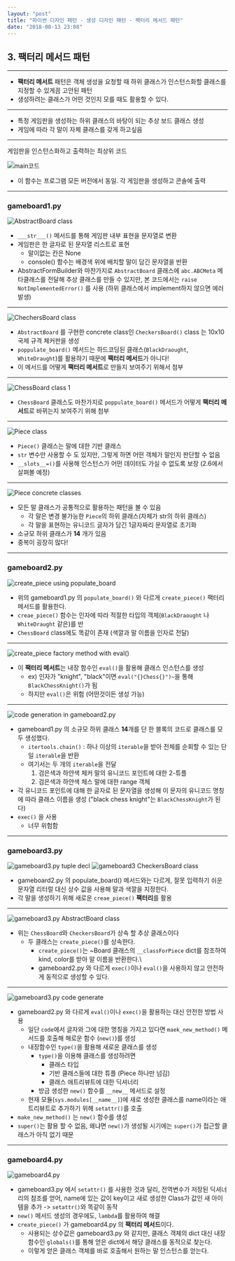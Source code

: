 ```yaml
---
layout: "post"
title: "파이썬 디자인 패턴 - 생성 디자인 패턴 - 팩터리 메서드 패턴"
date: "2018-08-13 23:08"
---
```



## 3. 팩터리 메서드 패턴

***

* **팩터리 메서트** 패턴은 객체 생성을 요청할 때 하위 클래스가 인스턴스화할 클래스를 지정할 수 있게끔 고안된 패턴
* 생성하려는 클래스가 어떤 것인지 모를 때도 활용할 수 있다.

***

* 특정 게임판을 생성하는 하위 클래스의 바탕이 되는 추상 보드 클래스 생성
* 게임에 따라 각 말이 자체 클래스를 갖게 하고싶음

***

게임판을 인스턴스화하고 출력하는 최상위 코드

![main코드](http://mino-park7.github.io/assets/images/2018/08/main코드.png)

* 이 함수는 프로그램 모든 버전에서 동일. 각 게임판을 생성하고 콘솔에 출력

***
### gameboard1.py
![AbstractBoard class](http://mino-park7.github.io/assets/images/2018/08/abstractboard-class.png)

* `___str___()` 메서드를 통해 게임판 내부 표현을 문자열로 변환
* 게임판은 한 글자로 된 문자열 리스트로 표현
  - 말이없는 칸은 None
  - console() 함수는 배경색 위에 배치할 말이 담긴 문자열을 반환
* AbstractFormBuilder와 마찬가지로 `AbstractBoard` 클래스에 `abc.ABCMeta` 메타클래스를 전달해 추상 클래스를 만들 수 있지만, 본 코드에서는 `raise NotImplementedError()` 를 사용 (하위 클래스에서 implement하지 않으면 에러 발생)

***
![ChechersBoard class](http://mino-park7.github.io/assets/images/2018/08/chechersboard-class.png)

* `AbstractBoard` 를 구현한 concrete class인 `CheckersBoard()` class 는 10x10 국제 규격 체커판을 생성
* `poppulate_board()` 메서드는 하드코딩된 클래스(`BlackDraought`, `WhiteDraught`)를 활용하기 때문에 **팩터리 메서드**가 아니다!
* 이 메서드를 어떻게 **팩터리 메서트**로 만들지 보여주기 위해서 첨부

***

![ChessBoard class 1](http://mino-park7.github.io/assets/images/2018/08/chessboard-class-1.png)

* `ChessBoard` 클래스도 마찬가지로 `poppulate_board()` 메서드가 어떻게 **팩터리 메서드**로 바뀌는지 보여주기 위해 첨부

***

![Piece class](http://mino-park7.github.io/assets/images/2018/08/piece-class.png)

* `Piece()` 클래스는 말에 대한 기반 클래스
* `str` 변수만 사용할 수 도 있지만, 그렇게 하면 어떤 객체가 말인지 판단할 수 없음
* `__slots__=()`를 사용해 인스턴스가 어떤 데이터도 가실 수 없도록 보장 (2.6에서 살펴볼 예정)

***

![Piece concrete classes](http://mino-park7.github.io/assets/images/2018/08/piece-concrete-classes.png)

* 모든 말 클래스가 공통적으로 활용하는 패턴을 볼 수 있음
  - 각 말은 변경 불가능한 `Piece`의 하위 클래스(자체가 str의 하위 클래스)
  - 각 말을 표현하는 유니코드 글자가 담긴 1글자짜리 문자열로 초기화
* 소규모 하위 클래스가 **14** 개가 있음
* 중복이 굉장히 많다!

***
### gameboard2.py
![create_piece using populate_board](http://mino-park7.github.io/assets/images/2018/08/create-piece-using-populate-board.png)

* 위의 gameboard1.py 의 `populate_board()` 와 다르게 `create_piece()` 팩터리 메서드를 활용한다.
* `creae_piece()` 함수는 인자에 따라 적절한 타입의 객체(`BlackDraought` 나 `WhiteDraught` 같은)를 반
* `ChessBoard` class에도 똑같이 존재 (색깔과 말 이름을 인자로 전달)

***

![create_piece factory method with eval()](http://mino-park7.github.io/assets/images/2018/08/create-piece-factory-method-with-eval.png)

* 이 **팩터리 메서트**는 내장 함수인 `eval()`을 활용해 클래스 인스턴스를 생성
  - ex) 인자가 "knight", "black"이면 `eval("{}Chess{}")~`을 통해 `BlackChessKnight()`가 됨
  - 하지만 `eval()`은 위험 (어떤것이든 생성 가능)

***

![code generation in gameboard2.py](http://mino-park7.github.io/assets/images/2018/08/code-generation-in-gameboard2-py.png)

* gameboard1.py 의 소규모 하위 클래스 **14**개를 단 한 블록의 코드로 클래스를 모두 생성했다.
  - `itertools.chain()` : 하나 이상의 `iterable`을 받아 전체를 순회할 수 있는 단일 `iterable`을 반환
  - 여기서는 두 개의 `iterable`을 전달
    1. 검은색과 하얀색 체커 말의 유니코드 포인트에 대한 2-튜플
    2. 검은색과 하얀색 체스 말에 대한 range 객체
* 각 유니코드 포인트에 대해 한 글자로 된 문자열을 생성해 이 문자의 유니코드 명칭에 따라 클래스 이름을 생성 ("black chess knight"는 `BlackChessKnight`가 된다)
* `exec()` 을 사용
  - 너무 위험함

***
### gameboard3.py
![gameboard3.py tuple decl](http://mino-park7.github.io/assets/images/2018/08/gameboard3-py-tuple-decl.png)
![gameboard3 CheckersBoard class](http://mino-park7.github.io/assets/images/2018/08/gameboard3-checkersboard-class.png)

* gameboard2.py 의 populate_board() 메서드와는 다르게, 잘못 입력하기 쉬운 문자열 리터럴 대신 상수 값을 사용해 말과 색깔을 지정한다.
* 각 말을 생성하기 위해 새로운 `creae_piece()` **팩터리**를 활용

***
![gameboard3.py AbstractBoard class](http://mino-park7.github.io/assets/images/2018/08/gameboard3-py-abstractboard-class.png)

* 위는 `ChessBoard`와 `CheckersBoard`가 상속 할 추상 클래스이다
  - 두 클래스는 `create_piece()`를 상속한다.
    - `create_piece()`는 ~Board 클래스의 `__classForPiece` dict를 참조하여 kind, color를 받아 말 이름을 반환한다.\
    - gameboard2.py 와 다르게 `exec()`이나 `eval()`을 사용하지 않고 안전하게 동적으로 생성할 수 있다.

***

![gameboard3.py code generate](http://mino-park7.github.io/assets/images/2018/08/gameboard3-py-code-generate.png)

* gameboard2.py 와 다르게 `eval()`이나 `exec()`을 활용하는 대신 안전한 방법 사용
  - 일단 `code`에서 글자와 그에 대한 명칭을 가지고 있다면 `maek_new_method()` 메서드를 호출해 해로운 함수 (`new()`)를 생성
  - 내장함수인 `type()`을 활용해 새로운 클래스를 생성
    - `type()`을 이용해 클래스를 생성하려면
      - 클래스 타입
      - 기반 클래스들에 대한 튜플 (Piece 하나만 넘김)
      - 클래스 애트리뷰트에 대한 딕셔너리
    - 방금 생성한 `new()` 함수를 `__new__` 메서드로 설정
  - 현재 모듈(`sys.modules[__name__]`)에 새로 생성한 클래스를 name이라는 애트리뷰트로 추가하기 위해 `setattr()`를 호출
* `make_new_method()` 는 `new()` 함수를 생성
* `super()`는 활용 할 수 없음, 왜냐면 `new()`가 생성될 시기에는 `super()`가 접근할 클래스가 아직 없기 때문
***
### gameboard4.py

![gameboard4.py](http://mino-park7.github.io/assets/images/2018/08/gameboard4-py.png)

* gameboard3.py 에서 `setattr()` 를 사용한 것과 달리, 전역변수가 저장된 딕셔너리의 참조를 얻어, name에 있는 값이 key이고 새로 생성한 Class가 값인 새 아이템을 추가 -> `setattr()`와 똑같이 동작
* `new()` 메서드 생성의 경우에도, `lambda`를 활용하여 해결
* `create_piece()` 가 gameboard4.py 의 **팩터리 메서드**이다.
  - 사용되는 상수값은 gameboard3.py 와 같지만, 클래스 객체의 dict 대신 내장 함수인 `globals()`를 통해 얻은 dict에서 해당 클래스를 동적으로 찾는다.
  - 이렇게 얻은 클래스 객체를 바로 호출해서 원하는 말 인스턴스를 얻는다.
